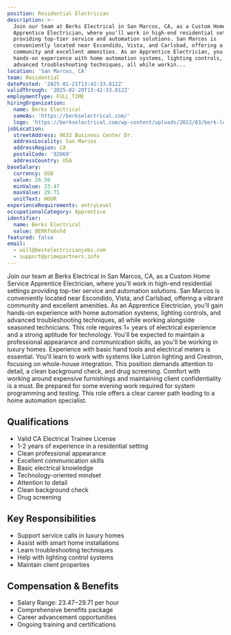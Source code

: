 ```yaml
---
position: Residential Electrician
description: >-
  Join our team at Berks Electrical in San Marcos, CA, as a Custom Home Service
  Apprentice Electrician, where you'll work in high-end residential settings
  providing top-tier service and automation solutions. San Marcos is
  conveniently located near Escondido, Vista, and Carlsbad, offering a vibrant
  community and excellent amenities. As an Apprentice Electrician, you'll gain
  hands-on experience with home automation systems, lighting controls, and
  advanced troubleshooting techniques, all while workin...
location: 'San Marcos, CA'
team: Residential
datePosted: '2025-01-21T13:42:33.812Z'
validThrough: '2025-02-20T13:42:33.812Z'
employmentType: FULL_TIME
hiringOrganization:
  name: Berks Electrical
  sameAs: 'https://berkselectrical.com/'
  logo: 'https://berkselectrical.com/wp-content/uploads/2022/03/berk-logo.jpg'
jobLocation:
  streetAddress: 9632 Business Center Dr.
  addressLocality: San Marcos
  addressRegion: CA
  postalCode: '92069'
  addressCountry: USA
baseSalary:
  currency: USD
  value: 26.59
  minValue: 23.47
  maxValue: 29.71
  unitText: HOUR
experienceRequirements: entryLevel
occupationalCategory: Apprentice
identifier:
  name: Berks Electrical
  value: BERKfo6shd
featured: false
email:
  - will@bestelectricianjobs.com
  - support@primepartners.info
---
```




Join our team at Berks Electrical in San Marcos, CA, as a Custom Home Service Apprentice Electrician, where you'll work in high-end residential settings providing top-tier service and automation solutions. San Marcos is conveniently located near Escondido, Vista, and Carlsbad, offering a vibrant community and excellent amenities. As an Apprentice Electrician, you'll gain hands-on experience with home automation systems, lighting controls, and advanced troubleshooting techniques, all while working alongside seasoned technicians. This role requires 1+ years of electrical experience and a strong aptitude for technology. You'll be expected to maintain a professional appearance and communication skills, as you'll be working in luxury homes. Experience with basic hand tools and electrical meters is essential. You'll learn to work with systems like Lutron lighting and Crestron, focusing on whole-house integration. This position demands attention to detail, a clean background check, and drug screening. Comfort with working around expensive furnishings and maintaining client confidentiality is a must. Be prepared for some evening work required for system programming and testing. This role offers a clear career path leading to a home automation specialist.

## Qualifications

- Valid CA Electrical Trainee License
- 1-2 years of experience in a residential setting
- Clean professional appearance
- Excellent communication skills
- Basic electrical knowledge
- Technology-oriented mindset
- Attention to detail
- Clean background check
- Drug screening

## Key Responsibilities

- Support service calls in luxury homes
- Assist with smart home installations
- Learn troubleshooting techniques
- Help with lighting control systems
- Maintain client properties

## Compensation & Benefits

- Salary Range: $23.47-$29.71 per hour
- Comprehensive benefits package
- Career advancement opportunities
- Ongoing training and certifications
